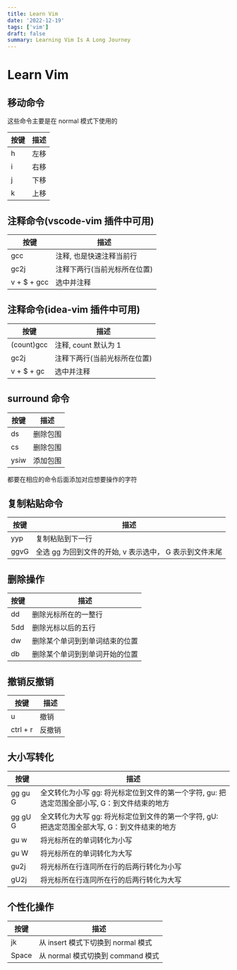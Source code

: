 ```yaml
---
title: Learn Vim
date: '2022-12-19'
tags: ['vim']
draft: false
summary: Learning Vim Is A Long Journey
---
```


# Learn Vim

## 移动命令

这些命令主要是在 normal 模式下使用的

| 按键 | 描述 |
| ---- | ---- |
| h    | 左移 |
| i    | 右移 |
| j    | 下移 |
| k    | 上移 |

## 注释命令(vscode-vim 插件中可用)

| 按键        | 描述                         |
| ----------- | ---------------------------- |
| gcc         | 注释, 也是快速注释当前行     |
| gc2j        | 注释下两行(当前光标所在位置) |
| v + $ + gcc | 选中并注释                   |

## 注释命令(idea-vim 插件中可用)

| 按键       | 描述                         |
| ---------- | ---------------------------- |
| (count)gcc | 注释, count 默认为 1         |
| gc2j       | 注释下两行(当前光标所在位置) |
| v + $ + gc | 选中并注释                   |

## surround 命令

| 按键 | 描述     |
| ---- | -------- |
| ds   | 删除包围 |
| cs   | 删除包围 |
| ysiw | 添加包围 |

都要在相应的命令后面添加对应想要操作的字符

## 复制粘贴命令

| 按键 | 描述                                                    |
| ---- | ------------------------------------------------------- |
| yyp  | 复制粘贴到下一行                                        |
| ggvG | 全选 gg 为回到文件的开始, v 表示选中， G 表示到文件末尾 |

## 删除操作

| 按键 | 描述                           |
| ---- | ------------------------------ |
| dd   | 删除光标所在的一整行           |
| 5dd  | 删除光标以后的五行             |
| dw   | 删除某个单词到到单词结束的位置 |
| db   | 删除某个单词到到单词开始的位置 |

## 撤销反撤销

| 按键     | 描述   |
| -------- | ------ |
| u        | 撤销   |
| ctrl + r | 反撤销 |

## 大小写转化

| 按键    | 描述                                                                                         |
| ------- | -------------------------------------------------------------------------------------------- |
| gg gu G | 全文转化为小写 gg: 将光标定位到文件的第一个字符, gu: 把选定范围全部小写, G：到文件结束的地方 |
| gg gU G | 全文转化为大写 gg: 将光标定位到文件的第一个字符, gU: 把选定范围全部大写, G：到文件结束的地方 |
| gu w    | 将光标所在的单词转化为小写                                                                   |
| gu W    | 将光标所在的单词转化为大写                                                                   |
| gu2j    | 将光标所在行连同所在行的后两行转化为小写                                                     |
| gU2j    | 将光标所在行连同所在行的后两行转化为大写                                                     |

## 个性化操作

| 按键  | 描述                               |
| ----- | ---------------------------------- |
| jk    | 从 insert 模式下切换到 normal 模式 |
| Space | 从 normal 模式切换到 command 模式  |
